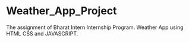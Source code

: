 # Weather_App_Project
The assignment of Bharat Intern Internship Program.
Weather App using HTML CSS and JAVASCRIPT.

